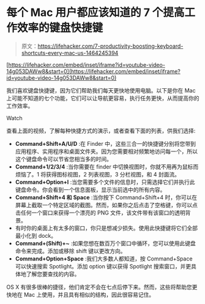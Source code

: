 # 每个 Mac 用户都应该知道的 7 个提高工作效率的键盘快捷键

> 原文：<https://lifehacker.com/7-productivity-boosting-keyboard-shortcuts-every-mac-us-1464245394>

 [https://lifehacker.com/embed/inset/iframe?id=youtube-video-14g053DAWw8&start=0](https://lifehacker.com/embed/inset/iframe?id=youtube-video-14g053DAWw8&start=0) 

我们喜欢键盘快捷键，因为它们帮助我们每天更快地使用电脑。以下是你在 Mac 上可能不知道的七个功能，它们可以让导航更容易，执行任务更快，从而提高你的工作效率。

Watch

查看上面的视频，了解每种快捷方式的演示，或者查看下面的列表，供我们选择:

*   **Command+Shift+A/U/D** :在 Finder 中，这些三合一的快捷键分别将您带到应用程序、实用程序和桌面文件夹。因为您需要相对频繁地访问每一个，所以这个键盘命令可以节省您相当多的时间。
*   **Command+1/2/3/4** :当你需要在 finder 中切换视图时，你就不用再为鼠标而烦恼了。1 将获得图标视图，2 列表视图，3 分栏视图，和 4 封面流。
*   **Command+Option+I** :当您需要多个文件的信息时，只需选择它们并执行此键盘命令。你会看到一个信息面板，显示当前选中的所有内容。
*   **Command+Shift+4 和 Space** :当你按下 Command+Shift+4 时，你可以在屏幕上截取一个特定区域的截图。然而，如果你之后点击了空格键，你可以点击任何一个窗口来获得一个漂亮的 PNG 文件，该文件带有该窗口的透明背景。
*   有时你的桌面上有太多的窗口，你只是想减少损失。使用此快捷键将它们全部最小化到 dock。
*   **Command+(Shift)+~** :如果您想在数百万个窗口中循环，您可以使用此键盘命令来完成。添加或移除 shift 键以更改方向。
*   **Command+Option+Space** :我们大多数人都知道，按 Command+Space 可以快速搜索 Spotlight。添加 option 键以获得 Spotlight 搜索窗口，并更具体地了解您要查找的内容。

OS X 有很多很棒的捷径，他们肯定不会在七点后停下来。然而，这些将帮助您更快地在 Mac 上使用，并且具有相似的结构，因此很容易记住。